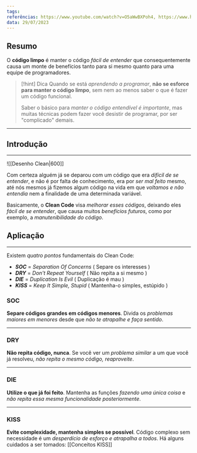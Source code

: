 ```yaml
---
tags: 
referências: https://www.youtube.com/watch?v=O5aWwBXPoh4, https://www.hostgator.com.br/blog/clean-code-o-que-e/, https://balta.io/artigos/clean-code
data: 29/07/2023
---
```

## Resumo

O **código limpo** é manter o código *fácil de entender* que consequentemente causa um monte de benefícios tanto para si mesmo quanto para uma equipe de programadores.

>[!hint] Dica
>Quando se está *aprendendo a programar*, **não se esforce para manter o código limpo**, sem nem ao menos saber o que é fazer um código funcional. 
>
>Saber o básico para *manter o código entendível é importante*, mas muitas técnicas podem fazer você desistir de programar, por ser "complicado" demais.

---
## Introdução
---

![[Desenho Clean|600]]

Com certeza alguém já se deparou com um código que era *difícil de se entender*, e não é por falta de conhecimento, era por *ser mal feito* mesmo, até nós mesmos já fizemos algum código na vida em que *voltamos e não entendia* nem a finalidade de uma determinada variável.

Basicamente, o **Clean Code** visa *melhorar esses códigos*, deixando eles *fácil de se entender*, que causa muitos *benefícios futuros*, como por exemplo, a *manutenibilidade do código*.


## Aplicação
---
Existem *quatro pontos* fundamentais do Clean Code:

 * ***SOC*** = *Separation Of Concerns* ( Separe os interesses )
 * ***DRY*** = *Don't Repeat Yourself* ( Não repita a si mesmo )
 * ***DIE*** = *Duplication Is Evil* ( Duplicação é mau )
 * ***KISS*** = *Keep It Simple, Stupid* ( Mantenha-o simples, estúpido )


### SOC
**Separe códigos grandes em códigos menores**. Divida os *problemas maiores em menores* desde que *não te atrapalhe e faça sentido*.

---
### DRY
**Não repita código, nunca**. Se você ver um *problema similar* a um que você já resolveu, *não repita o mesmo código, reaproveite*.

---
### DIE
**Utilize o que já foi feito**. Mantenha as funções *fazendo uma única coisa* e *não repita essa mesma funcionalidade posteriormente*.

---
### KISS
**Evite complexidade, mantenha simples se possível**. Código complexo sem necessidade é um *desperdício de esforço e atrapalha a todos*. Há alguns cuidados a ser tomados: [[Conceitos KISS]]

